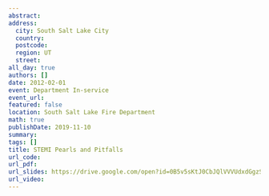 ```yaml
---
abstract: 
address:
  city: South Salt Lake City
  country:
  postcode: 
  region: UT
  street: 
all_day: true
authors: []
date: 2012-02-01
event: Department In-service
event_url: 
featured: false
location: South Salt Lake Fire Department
math: true
publishDate: 2019-11-10
summary: 
tags: []
title: STEMI Pearls and Pitfalls
url_code: 
url_pdf: 
url_slides: https://drive.google.com/open?id=0B5v5sKtJ0CbJQlVVVUdxdGgzSHM
url_video: 
---
```

